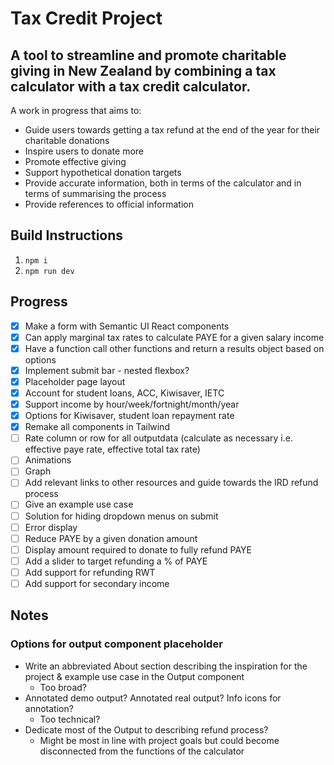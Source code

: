 # Tax Credit Project

## A tool to streamline and promote charitable giving in New Zealand by combining a tax calculator with a tax credit calculator.

A work in progress that aims to: 

* Guide users towards getting a tax refund at the end of the year for their charitable donations
* Inspire users to donate more
* Promote effective giving
* Support hypothetical donation targets
* Provide accurate information, both in terms of the calculator and in terms of summarising the process
* Provide references to official information

## Build Instructions

1. `npm i`
2. `npm run dev`

## Progress

- [x] Make a form with Semantic UI React components
- [x] Can apply marginal tax rates to calculate PAYE for a given salary income
- [x] Have a function call other functions and return a results object based on options
- [x] Implement submit bar - nested flexbox?
- [x] Placeholder page layout
- [x] Account for student loans, ACC, Kiwisaver, IETC
- [x] Support income by hour/week/fortnight/month/year
- [x] Options for Kiwisaver, student loan repayment rate
- [x] Remake all components in Tailwind
- [ ] Rate column or row for all outputdata (calculate as necessary i.e. effective paye rate, effective total tax rate)
- [ ] Animations
- [ ] Graph
- [ ] Add relevant links to other resources and guide towards the IRD refund process
- [ ] Give an example use case
- [ ] Solution for hiding dropdown menus on submit
- [ ] Error display
- [ ] Reduce PAYE by a given donation amount
- [ ] Display amount required to donate to fully refund PAYE
- [ ] Add a slider to target refunding a % of PAYE
- [ ] Add support for refunding RWT
- [ ] Add support for secondary income

## Notes

### Options for output component placeholder
- Write an abbreviated About section describing the inspiration for the project & example use case in the Output component
    - Too broad?
- Annotated demo output? Annotated real output? Info icons for annotation?
    - Too technical?
- Dedicate most of the Output to describing refund process?
    - Might be most in line with project goals but could become disconnected from the functions of the calculator